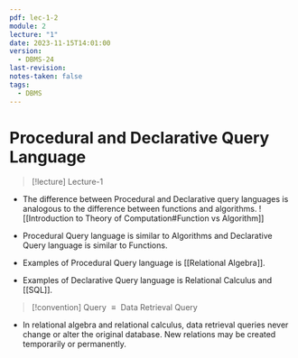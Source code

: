 ```yaml
---
pdf: lec-1-2
module: 2
lecture: "1"
date: 2023-11-15T14:01:00
version:
  - DBMS-24
last-revision: 
notes-taken: false
tags:
  - DBMS
---
```

# Procedural and Declarative Query Language
> [!lecture] Lecture-1

- The difference between Procedural and Declarative query languages is analogous to the difference between functions and algorithms.
![[Introduction to Theory of Computation#Function vs Algorithm]]
- Procedural Query language is similar to Algorithms and Declarative Query language is similar to Functions.

- Examples of Procedural Query language is [[Relational Algebra]].
- Examples of Declarative Query language is Relational Calculus and [[SQL]].

> [!convention] 
> Query ${} \equiv {}$ Data Retrieval Query

- In relational algebra and relational calculus, data retrieval queries never change or alter the original database. New relations may be created temporarily or permanently.